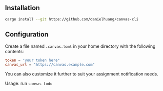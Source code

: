 ## Installation

```sh
cargo install --git https://github.com/danielhuang/canvas-cli
```

## Configuration
Create a file named `.canvas.toml` in your home directory with the following contents:
```toml
token = "your token here"
canvas_url = "https://canvas.example.com"
```
You can also customize it further to suit your assignment notification needs.

Usage: run `canvas todo`